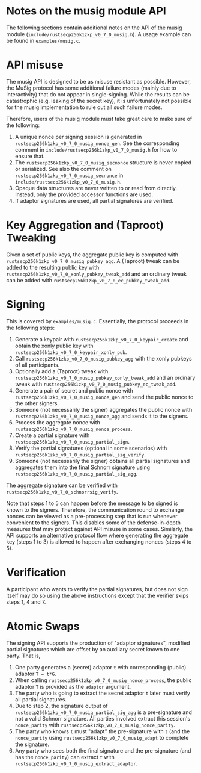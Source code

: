 Notes on the musig module API
===========================

The following sections contain additional notes on the API of the musig module (`include/rustsecp256k1zkp_v0_7_0_musig.h`).
A usage example can be found in `examples/musig.c`.

# API misuse

The musig API is designed to be as misuse resistant as possible.
However, the MuSig protocol has some additional failure modes (mainly due to interactivity) that do not appear in single-signing.
While the results can be catastrophic (e.g. leaking of the secret key), it is unfortunately not possible for the musig implementation to rule out all such failure modes.

Therefore, users of the musig module must take great care to make sure of the following:

1. A unique nonce per signing session is generated in `rustsecp256k1zkp_v0_7_0_musig_nonce_gen`.
   See the corresponding comment in `include/rustsecp256k1zkp_v0_7_0_musig.h` for how to ensure that.
2. The `rustsecp256k1zkp_v0_7_0_musig_secnonce` structure is never copied or serialized.
   See also the comment on `rustsecp256k1zkp_v0_7_0_musig_secnonce` in `include/rustsecp256k1zkp_v0_7_0_musig.h`.
3. Opaque data structures are never written to or read from directly.
   Instead, only the provided accessor functions are used.
4. If adaptor signatures are used, all partial signatures are verified.

# Key Aggregation and (Taproot) Tweaking

Given a set of public keys, the aggregate public key is computed with `rustsecp256k1zkp_v0_7_0_musig_pubkey_agg`.
A (Taproot) tweak can be added to the resulting public key with `rustsecp256k1zkp_v0_7_0_xonly_pubkey_tweak_add` and an ordinary tweak can be added with `rustsecp256k1zkp_v0_7_0_ec_pubkey_tweak_add`.

# Signing

This is covered by `examples/musig.c`.
Essentially, the protocol proceeds in the following steps:

1. Generate a keypair with `rustsecp256k1zkp_v0_7_0_keypair_create` and obtain the xonly public key with `rustsecp256k1zkp_v0_7_0_keypair_xonly_pub`.
2. Call `rustsecp256k1zkp_v0_7_0_musig_pubkey_agg` with the xonly pubkeys of all participants.
3. Optionally add a (Taproot) tweak with `rustsecp256k1zkp_v0_7_0_musig_pubkey_xonly_tweak_add` and an ordinary tweak with `rustsecp256k1zkp_v0_7_0_musig_pubkey_ec_tweak_add`.
4. Generate a pair of secret and public nonce with `rustsecp256k1zkp_v0_7_0_musig_nonce_gen` and send the public nonce to the other signers.
5. Someone (not necessarily the signer) aggregates the public nonce with `rustsecp256k1zkp_v0_7_0_musig_nonce_agg` and sends it to the signers.
6. Process the aggregate nonce with `rustsecp256k1zkp_v0_7_0_musig_nonce_process`.
7. Create a partial signature with `rustsecp256k1zkp_v0_7_0_musig_partial_sign`.
8. Verify the partial signatures (optional in some scenarios) with `rustsecp256k1zkp_v0_7_0_musig_partial_sig_verify`.
9. Someone (not necessarily the signer) obtains all partial signatures and aggregates them into the final Schnorr signature using `rustsecp256k1zkp_v0_7_0_musig_partial_sig_agg`.

The aggregate signature can be verified with `rustsecp256k1zkp_v0_7_0_schnorrsig_verify`.

Note that steps 1 to 5 can happen before the message to be signed is known to the signers.
Therefore, the communication round to exchange nonces can be viewed as a pre-processing step that is run whenever convenient to the signers.
This disables some of the defense-in-depth measures that may protect against API misuse in some cases.
Similarly, the API supports an alternative protocol flow where generating the aggregate key (steps 1 to 3) is allowed to happen after exchanging nonces (steps 4 to 5).

# Verification

A participant who wants to verify the partial signatures, but does not sign itself may do so using the above instructions except that the verifier skips steps 1, 4 and 7.

# Atomic Swaps

The signing API supports the production of "adaptor signatures", modified partial signatures
which are offset by an auxiliary secret known to one party. That is,
1. One party generates a (secret) adaptor `t` with corresponding (public) adaptor `T = t*G`.
2. When calling `rustsecp256k1zkp_v0_7_0_musig_nonce_process`, the public adaptor `T` is provided as the `adaptor` argument.
3. The party who is going to extract the secret adaptor `t` later must verify all partial signatures.
4. Due to step 2, the signature output of `rustsecp256k1zkp_v0_7_0_musig_partial_sig_agg` is a pre-signature and not a valid Schnorr signature. All parties involved extract this session's `nonce_parity` with `rustsecp256k1zkp_v0_7_0_musig_nonce_parity`.
5. The party who knows `t` must "adapt" the pre-signature with `t` (and the `nonce_parity` using `rustsecp256k1zkp_v0_7_0_musig_adapt` to complete the signature.
6. Any party who sees both the final signature and the pre-signature (and has the `nonce_parity`) can extract `t` with `rustsecp256k1zkp_v0_7_0_musig_extract_adaptor`.
